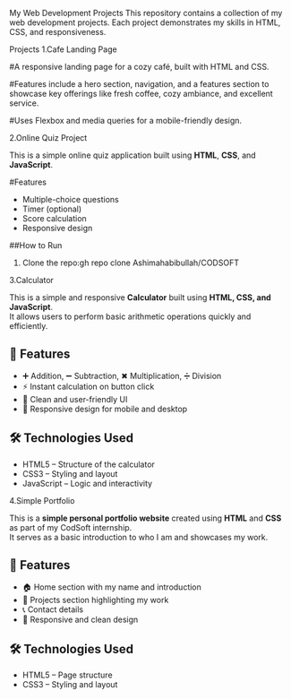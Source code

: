 My Web Development Projects
This repository contains a collection of my web development projects. Each project demonstrates my skills in HTML, CSS, and responsiveness.

Projects
1.Cafe Landing Page

#A responsive landing page for a cozy café, built with HTML and CSS.

#Features include a hero section, navigation, and a features section to showcase key offerings like fresh coffee, cozy ambiance, and excellent service.

#Uses Flexbox and media queries for a mobile-friendly design.

2.Online Quiz Project

This is a simple online quiz application built using **HTML**, **CSS**, and **JavaScript**.

#Features
- Multiple-choice questions  
- Timer (optional)  
- Score calculation  
- Responsive design  

##How to Run
1. Clone the repo:gh repo clone Ashimahabibullah/CODSOFT

3.Calculator 

This is a simple and responsive **Calculator** built using **HTML, CSS, and JavaScript**.  
It allows users to perform basic arithmetic operations quickly and efficiently.

## 🚀 Features
- ➕ Addition, ➖ Subtraction, ✖ Multiplication, ➗ Division
- ⚡ Instant calculation on button click
- 🎨 Clean and user-friendly UI
- 📱 Responsive design for mobile and desktop

## 🛠️ Technologies Used
- HTML5 – Structure of the calculator
- CSS3 – Styling and layout
- JavaScript – Logic and interactivity


4.Simple Portfolio 

This is a **simple personal portfolio website** created using **HTML** and **CSS** as part of my CodSoft internship.  
It serves as a basic introduction to who I am and showcases my work.

## 🚀 Features
- 🏠 Home section with my name and introduction
- 📂 Projects section highlighting my work
- 📞 Contact details
- 📱 Responsive and clean design

## 🛠️ Technologies Used
- HTML5 – Page structure
- CSS3 – Styling and layout


